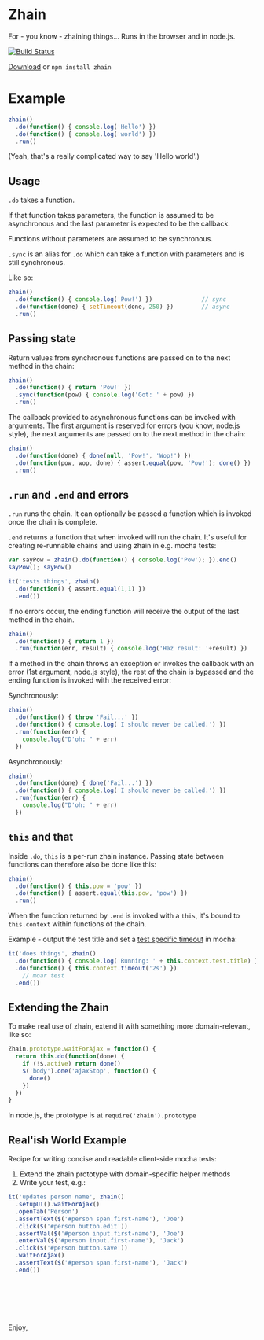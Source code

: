 # Zhain

For - you know - zhaining things... Runs in the browser and in node.js.

[![Build Status](https://secure.travis-ci.org/mtkopone/zhain.png?branch=master)](https://travis-ci.org/mtkopone/zhain)

[Download](https://raw.github.com/mtkopone/zhain/master/zhain.js) or `npm install zhain`

# Example

```javascript
zhain()
  .do(function() { console.log('Hello') })
  .do(function() { console.log('world') })
  .run()
```

(Yeah, that's a really complicated way to say 'Hello world'.)

## Usage

`.do` takes a function. 

If that function takes parameters, the function is assumed to be asynchronous and the last parameter is expected to be the callback. 

Functions without parameters are assumed to be synchronous.

`.sync` is an alias for `.do` which can take a function with parameters and is still synchronous.

Like so:

```javascript
zhain()
  .do(function() { console.log('Pow!') })              // sync
  .do(function(done) { setTimeout(done, 250) })        // async
  .run()
```

## Passing state

Return values from synchronous functions are passed on to the next method in the chain:

```javascript
zhain()
  .do(function() { return 'Pow!' })
  .sync(function(pow) { console.log('Got: ' + pow) })
  .run()
```

The callback provided to asynchronous functions can be invoked with arguments. The first argument is reserved for errors (you know, node.js style), the next arguments are passed on to the next method in the chain:

```javascript
zhain()
  .do(function(done) { done(null, 'Pow!', 'Wop!') })
  .do(function(pow, wop, done) { assert.equal(pow, 'Pow!'); done() })
  .run()
```

## `.run` and `.end` and errors

`.run` runs the chain. It can optionally be passed a function which is invoked once the chain is complete. 

`.end` returns a function that when invoked will run the chain. It's useful for creating re-runnable chains and using zhain in e.g. mocha tests:

```javascript
var sayPow = zhain().do(function() { console.log('Pow'); }).end()
sayPow(); sayPow()

it('tests things', zhain()
  .do(function() { assert.equal(1,1) })
  .end())
```

If no errors occur, the ending function will receive the output of the last method in the chain.

```javascript
zhain()
  .do(function() { return 1 })
  .run(function(err, result) { console.log('Haz result: '+result) })

```

If a method in the chain throws an exception or invokes the callback with an error (1st argument, node.js style), the rest of the chain is bypassed and the ending function is invoked with the received error:

Synchronously:

```javascript
zhain()
  .do(function() { throw 'Fail...' })
  .do(function() { console.log('I should never be called.') })
  .run(function(err) {
    console.log("D'oh: " + err)
  })
```

Asynchronously:

```javascript
zhain()
  .do(function(done) { done('Fail...') })
  .do(function() { console.log('I should never be called.') })
  .run(function(err) {
    console.log("D'oh: " + err)
  })
```

## `this` and that

Inside `.do`, `this` is a per-run zhain instance. Passing state between functions can therefore also be done like this:

```javascript
zhain()
  .do(function() { this.pow = 'pow' })
  .do(function() { assert.equal(this.pow, 'pow') })
  .run()
```

When the function returned by `.end` is invoked with a `this`, it's bound to `this.context` within functions of the chain.

Example - output the test title and set a [test specific timeout](https://mochajs.org/#test-level) in mocha:

```javascript
it('does things', zhain()
  .do(function() { console.log('Running: ' + this.context.test.title) })
  .do(function() { this.context.timeout('2s') })
    // moar test
  .end())
```

## Extending the Zhain

To make real use of zhain, extend it with something more domain-relevant, like so:

```javascript
Zhain.prototype.waitForAjax = function() {
  return this.do(function(done) {
    if (!$.active) return done()
    $('body').one('ajaxStop', function() {
      done()
    })
  })
}
``` 

In node.js, the prototype is at `require('zhain').prototype`

## Real'ish World Example

Recipe for writing concise and readable client-side mocha tests:

1. Extend the zhain prototype with domain-specific helper methods
2. Write your test, e.g.:

```javascript
it('updates person name', zhain()
  .setupUI().waitForAjax()
  .openTab('Person')
  .assertText($('#person span.first-name'), 'Joe')
  .click($('#person button.edit'))
  .assertVal($('#person input.first-name'), 'Joe')  
  .enterVal($('#person input.first-name'), 'Jack')
  .click($('#person button.save'))
  .waitForAjax()  
  .assertText($('#person span.first-name'), 'Jack')
  .end())
```

<div style="margin-top:100px;">Enjoy,</div>








